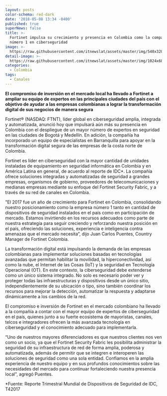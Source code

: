 ```yaml
---
layout: posts
color-schema: red-dark
date: '2018-05-08 13:34 -0400'
published: true
superNews: false
title: >-
  Fortinet impulsa su crecimiento y presencia en Colombia como la compañía
  número 1 en ciberseguridad 
image: >-
  https://raw.githubusercontent.com/itnewslat/assets/master/img/540x320/Fortinet-grupo-p.jpg
detail-image: >-
  https://raw.githubusercontent.com/itnewslat/assets/master/img/1024x680/Fortinet-grupo-g.jpg
categories:
  - Colombia
tags:
  - Canales
---
```

**El compromiso de inversión en el mercado local ha llevado a Fortinet a ampliar su equipo de expertos en las principales ciudades del país con el objetivo de ayudar a las empresas colombianas a lograr la transformación digital de sus negocios de manera segura**

Fortinet® (NASDAQ: FTNT), líder global en ciberseguridad amplia, integrada y automatizada, anunció hoy que impulsará aún más su presencia en Colombia con el despliegue de un mayor número de expertos en seguridad en las ciudades de Bogotá y Medellín. En adición, la compañía ha incorporado un equipo de especialistas en Barranquilla para apoyar en la transformación digital segura de las empresas de la costa norte de Colombia. 
 
Fortinet es líder en ciberseguridad con la mayor cantidad de unidades instaladas de equipamiento en seguridad informática en Colombia y en América Latina en general, de acuerdo al reporte de IDC*. La compañía ofrece soluciones integradas y automatizadas de seguridad a grandes empresas, organismos de gobierno, proveedores de telecomunicaciones y medianas empresas mediante su enfoque del Fortinet Security Fabric, y a través de su red de canales en Colombia.  
 
"El 2017 fue un año de crecimiento para Fortinet en Colombia, consolidando nuestro posicionamiento como la empresa número 1 tanto en cantidad de dispositivos de seguridad instalados en el país como en participación de mercado. Estamos invirtiendo en los recursos adecuados como parte de nuestra estrategia para seguir creciendo y reforzando nuestra posición en el país, ofreciendo las soluciones, experiencia e inteligencia contra amenazas que el mercado necesita”, dijo Juan Carlos Puentes, Country Manager de Fortinet Colombia. 
 
La transformación digital está impulsando la demanda de las empresas colombianas para implementar soluciones basadas en tecnologías avanzadas que permitan habilitar la movilidad, la hiperconectividad, así como la nube, el Internet de las Cosas (IoT) y la seguridad en Tecnología Operacional (OT). En este contexto, la ciberseguridad debe extenderse como un único sistema integrado. No solo es necesario poder ver y proteger todas las infraestructuras y dispositivos desde un único sitio, independientemente de su ubicación o tipo, sino también coordinar los recursos para mejorar la detección, automatizar la respuesta y adaptarse dinámicamente a los cambios de la red.  
 
El compromiso e inversión de Fortinet en el mercado colombiano ha llevado a la compañía a contar con el mayor equipo de expertos de ciberseguridad en el país, quienes junto a su fuerte ecosistema de mayoristas, canales, telcos e integradores ofrecen la más avanzada tecnología en ciberseguridad y el conocimiento adecuado para implementarla.  
 
“Uno de nuestros mayores diferenciadores es que nuestros clientes nos ven como un socio, ya que el Fortinet Security Fabric les posibilita administrar la seguridad de su infraestructura de red de forma amplia, poderosa y automatizada, además de permitir que se integren e interoperen las soluciones de seguridad como una sola entidad. Confiamos en la amplia experiencia de nuestro equipo y en sus profundos conocimientos sobre las necesidades del mercado para continuar fortaleciendo nuestra presencia local", agregó Puentes. 
 
*Fuente: Reporte Trimestral Mundial de Dispositivos de Seguridad de IDC, T42017
